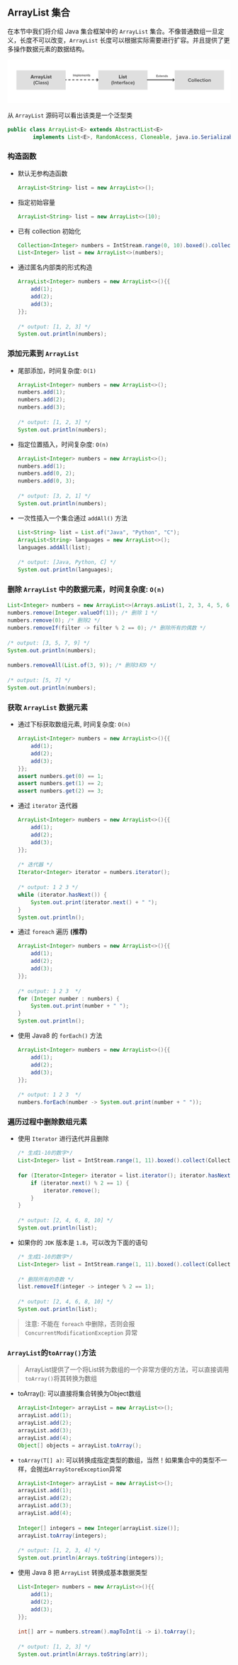 ## ArrayList 集合
在本节中我们将介绍 Java 集合框架中的 `ArrayList` 集合。不像普通数组一旦定义，长度不可以改变，`ArrayList` 长度可以根据实际需要进行扩容。并且提供了更多操作数据元素的数据结构。

![ArrayList](../images/ArrayList.png)

从 `ArrayList` 源码可以看出该类是一个泛型类
``` java
public class ArrayList<E> extends AbstractList<E>
        implements List<E>, RandomAccess, Cloneable, java.io.Serializable
```

### 构造函数
* 默认无参构造函数
    ``` java
    ArrayList<String> list = new ArrayList<>();
    ```

* 指定初始容量
    ``` java
    ArrayList<String> list = new ArrayList<>(10);
    ```

* 已有 collection 初始化
    ``` java
    Collection<Integer> numbers = IntStream.range(0, 10).boxed().collect(Collectors.toSet());
    List<Integer> list = new ArrayList<>(numbers);
    ```
* 通过匿名内部类的形式构造
    ``` java
    ArrayList<Integer> numbers = new ArrayList<>(){{
        add(1);
        add(2);
        add(3);
    }};

    /* output: [1, 2, 3] */
    System.out.println(numbers);
    ```

### 添加元素到 `ArrayList`

* 尾部添加，时间复杂度: `O(1)`
    ``` java
    ArrayList<Integer> numbers = new ArrayList<>();
    numbers.add(1);
    numbers.add(2);
    numbers.add(3);

    /* output: [1, 2, 3] */
    System.out.println(numbers);
    ```

* 指定位置插入，时间复杂度: `O(n)`
    ``` java
    ArrayList<Integer> numbers = new ArrayList<>();
    numbers.add(1);
    numbers.add(0, 2);
    numbers.add(0, 3);

    /* output: [3, 2, 1] */
    System.out.println(numbers);
    ````

* 一次性插入一个集合通过 `addAll()` 方法
    ``` java
    List<String> list = List.of("Java", "Python", "C");
    ArrayList<String> languages = new ArrayList<>();
    languages.addAll(list);

    /* output: [Java, Python, C] */
    System.out.println(languages);
    ```

### 删除 `ArrayList` 中的数据元素，时间复杂度: `O(n)`
``` java
List<Integer> numbers = new ArrayList<>(Arrays.asList(1, 2, 3, 4, 5, 6, 7, 8, 9, 10));
numbers.remove(Integer.valueOf(1)); /* 删除 1 */
numbers.remove(0); /* 删除2 */
numbers.removeIf(filter -> filter % 2 == 0); /* 删除所有的偶数 */

/* output: [3, 5, 7, 9] */
System.out.println(numbers);

numbers.removeAll(List.of(3, 9)); /* 删除3和9 */

/* output: [5, 7] */
System.out.println(numbers);
```

### 获取 `ArrayList` 数据元素

* 通过下标获取数组元素, 时间复杂度: `O(n)`
    ``` java
    ArrayList<Integer> numbers = new ArrayList<>(){{
        add(1);
        add(2);
        add(3);
    }};
    assert numbers.get(0) == 1;
    assert numbers.get(1) == 2;
    assert numbers.get(2) == 3;
    ```

* 通过 `iterator` 迭代器
    ``` java
    ArrayList<Integer> numbers = new ArrayList<>(){{
        add(1);
        add(2);
        add(3);
    }};

    /* 迭代器 */
    Iterator<Integer> iterator = numbers.iterator();

    /* output: 1 2 3 */
    while (iterator.hasNext()) {
        System.out.print(iterator.next() + " ");
    }
    System.out.println();
    ```

* 通过 `foreach` 遍历 **(推荐)**
    ``` java
    ArrayList<Integer> numbers = new ArrayList<>(){{
        add(1);
        add(2);
        add(3);
    }};

    /* output: 1 2 3  */
    for (Integer number : numbers) {
        System.out.print(number + " ");
    }
    System.out.println();
    ```

* 使用 Java8 的 `forEach()` 方法
    ``` java
    ArrayList<Integer> numbers = new ArrayList<>(){{
        add(1);
        add(2);
        add(3);
    }};

    /* output: 1 2 3  */
    numbers.forEach(number -> System.out.print(number + " "));
    ```


### 遍历过程中删除数组元素
* 使用 `Iterator` 进行迭代并且删除
    ``` java
    /* 生成1-10的数字*/
    List<Integer> list = IntStream.range(1, 11).boxed().collect(Collectors.toList());

    for (Iterator<Integer> iterator = list.iterator(); iterator.hasNext(); ) {
        if (iterator.next() % 2 == 1) {
            iterator.remove();
        }
    }

    /* output: [2, 4, 6, 8, 10] */
    System.out.println(list);
    ```

* 如果你的 `JDK` 版本是 `1.8`，可以改为下面的语句
    ``` java
    /* 生成1-10的数字*/
    List<Integer> list = IntStream.range(1, 11).boxed().collect(Collectors.toList());

    /* 删除所有的奇数 */
    list.removeIf(integer -> integer % 2 == 1);

    /* output: [2, 4, 6, 8, 10] */
    System.out.println(list);
    ```

> 注意: 不能在 `foreach` 中删除，否则会报 `ConcurrentModificationException` 异常

### `ArrayList`的`toArray()`方法

> ArrayList提供了一个将List转为数组的一个非常方便的方法，可以直接调用`toArray()`将其转换为数组

* toArray(): 可以直接将集合转换为Object数组

    ``` java
    ArrayList<Integer> arrayList = new ArrayList<>();
    arrayList.add(1);
    arrayList.add(2);
    arrayList.add(3);
    arrayList.add(4);
    Object[] objects = arrayList.toArray();
    ```


* `toArray(T[] a)`: 可以转换成指定类型的数组，当然！如果集合中的类型不一样，会抛出`ArrayStoreException`异常

    ```java
    ArrayList<Integer> arrayList = new ArrayList<>();
    arrayList.add(1);
    arrayList.add(2);
    arrayList.add(3);
    arrayList.add(4);

    Integer[] integers = new Integer[arrayList.size()];
    arrayList.toArray(integers);
    
    /* output: [1, 2, 3, 4] */
    System.out.println(Arrays.toString(integers));
    ```
* 使用 Java 8 把 `ArrayList` 转换成基本数据类型
    ``` java
    List<Integer> numbers = new ArrayList<>(){{
        add(1);
        add(2);
        add(3);
    }};

    int[] arr = numbers.stream().mapToInt(i -> i).toArray();

    /* output: [1, 2, 3] */
    System.out.println(Arrays.toString(arr));
    ```

